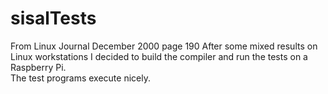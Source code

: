 # sisalTests
From Linux Journal December 2000 page 190
After some mixed results on Linux workstations I decided to build the compiler and 
run the tests on a Raspberry Pi. 
<br>
The test programs execute nicely.
